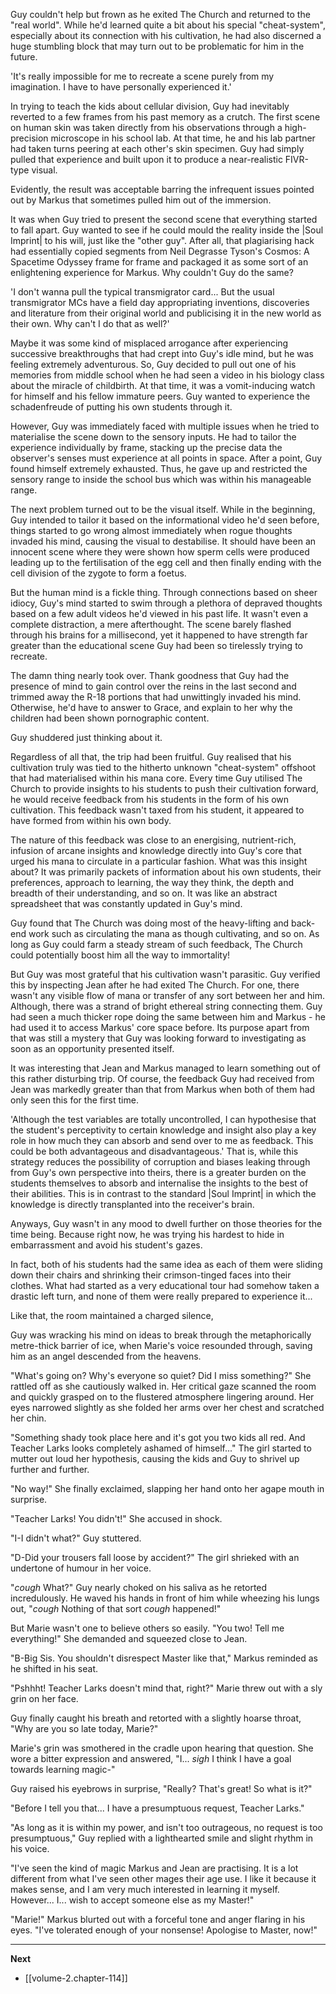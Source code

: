 
Guy couldn't help but frown as he exited The Church and returned to the "real world". While he'd learned quite a bit about his special "cheat-system", especially about its connection with his cultivation, he had also discerned a huge stumbling block that may turn out to be problematic for him in the future.

'It's really impossible for me to recreate a scene purely from my imagination. I have to have personally experienced it.'

In trying to teach the kids about cellular division, Guy had inevitably reverted to a few frames from his past memory as a crutch. The first scene on human skin was taken directly from his observations through a high-precision microscope in his school lab. At that time, he and his lab partner had taken turns peering at each other's skin specimen. Guy had simply pulled that experience and built upon it to produce a near-realistic FIVR-type visual.

Evidently, the result was acceptable barring the infrequent issues pointed out by Markus that sometimes pulled him out of the immersion.

It was when Guy tried to present the second scene that everything started to fall apart. Guy wanted to see if he could mould the reality inside the |Soul Imprint| to his will, just like the "other guy". After all, that plagiarising hack had essentially copied segments from Neil Degrasse Tyson's Cosmos: A Spacetime Odyssey frame for frame and packaged it as some sort of an enlightening experience for Markus. Why couldn't Guy do the same?

'I don't wanna pull the typical transmigrator card... But the usual transmigrator MCs have a field day appropriating inventions, discoveries and literature from their original world and publicising it in the new world as their own. Why can't I do that as well?'

Maybe it was some kind of misplaced arrogance after experiencing successive breakthroughs that had crept into Guy's idle mind, but he was feeling extremely adventurous. So, Guy decided to pull out one of his memories from middle school when he had seen a video in his biology class about the miracle of childbirth. At that time, it was a vomit-inducing watch for himself and his fellow immature peers. Guy wanted to experience the schadenfreude of putting his own students through it.

However, Guy was immediately faced with multiple issues when he tried to materialise the scene down to the sensory inputs. He had to tailor the experience individually by frame, stacking up the precise data the observer's senses must experience at all points in space. After a point, Guy found himself extremely exhausted. Thus, he gave up and restricted the sensory range to inside the school bus which was within his manageable range.

The next problem turned out to be the visual itself. While in the beginning, Guy intended to tailor it based on the informational video he'd seen before, things started to go wrong almost immediately when rogue thoughts invaded his mind, causing the visual to destabilise. It should have been an innocent scene where they were shown how sperm cells were produced leading up to the fertilisation of the egg cell and then finally ending with the cell division of the zygote to form a foetus.

But the human mind is a fickle thing. Through connections based on sheer idiocy, Guy's mind started to swim through a plethora of depraved thoughts based on a few adult videos he'd viewed in his past life. It wasn't even a complete distraction, a mere afterthought. The scene barely flashed through his brains for a millisecond, yet it happened to have strength far greater than the educational scene Guy had been so tirelessly trying to recreate.

The damn thing nearly took over. Thank goodness that Guy had the presence of mind to gain control over the reins in the last second and trimmed away the R-18 portions that had unwittingly invaded his mind. Otherwise, he'd have to answer to Grace, and explain to her why the children had been shown pornographic content.

Guy shuddered just thinking about it.

Regardless of all that, the trip had been fruitful. Guy realised that his cultivation truly was tied to the hitherto unknown "cheat-system" offshoot that had materialised within his mana core. Every time Guy utilised The Church to provide insights to his students to push their cultivation forward, he would receive feedback from his students in the form of his own cultivation. This feedback wasn't taxed from his student, it appeared to have formed from within his own body.

The nature of this feedback was close to an energising, nutrient-rich, infusion of arcane insights and knowledge directly into Guy's core that urged his mana to circulate in a particular fashion. What was this insight about? It was primarily packets of information about his own students, their preferences, approach to learning, the way they think, the depth and breadth of their understanding, and so on. It was like an abstract spreadsheet that was constantly updated in Guy's mind.

Guy found that The Church was doing most of the heavy-lifting and back-end work such as circulating the mana as though cultivating, and so on. As long as Guy could farm a steady stream of such feedback, The Church could potentially boost him all the way to immortality!

But Guy was most grateful that his cultivation wasn't parasitic. Guy verified this by inspecting Jean after he had exited The Church. For one, there wasn't any visible flow of mana or transfer of any sort between her and him. Although, there was a strand of bright ethereal string connecting them. Guy had seen a much thicker rope doing the same between him and Markus - he had used it to access Markus' core space before. Its purpose apart from that was still a mystery that Guy was looking forward to investigating as soon as an opportunity presented itself.

It was interesting that Jean and Markus managed to learn something out of this rather disturbing trip. Of course, the feedback Guy had received from Jean was markedly greater than that from Markus when both of them had only seen this for the first time.

'Although the test variables are totally uncontrolled, I can hypothesise that the student's perceptivity to certain knowledge and insight also play a key role in how much they can absorb and send over to me as feedback. This could be both advantageous and disadvantageous.' That is, while this strategy reduces the possibility of corruption and biases leaking through from Guy's own perspective into theirs, there is a greater burden on the students themselves to absorb and internalise the insights to the best of their abilities. This is in contrast to the standard |Soul Imprint| in which the knowledge is directly transplanted into the receiver's brain.

Anyways, Guy wasn't in any mood to dwell further on those theories for the time being. Because right now, he was trying his hardest to hide in embarrassment and avoid his student's gazes.

In fact, both of his students had the same idea as each of them were sliding down their chairs and shrinking their crimson-tinged faces into their clothes. What had started as a very educational tour had somehow taken a drastic left turn, and none of them were really prepared to experience it...

Like that, the room maintained a charged silence,

Guy was wracking his mind on ideas to break through the metaphorically metre-thick barrier of ice, when Marie's voice resounded through, saving him as an angel descended from the heavens.

"What's going on? Why's everyone so quiet? Did I miss something?" She rattled off as she cautiously walked in. Her critical gaze scanned the room and quickly grasped on to the flustered atmosphere lingering around. Her eyes narrowed slightly as she folded her arms over her chest and scratched her chin.

"Something shady took place here and it's got you two kids all red. And Teacher Larks looks completely ashamed of himself..." The girl started to mutter out loud her hypothesis, causing the kids and Guy to shrivel up further and further.

"No way!" She finally exclaimed, slapping her hand onto her agape mouth in surprise.

"Teacher Larks! You didn't!" She accused in shock.

"I-I didn't what?" Guy stuttered.

"D-Did your trousers fall loose by accident?" The girl shrieked with an undertone of humour in her voice.

"*cough* What?" Guy nearly choked on his saliva as he retorted incredulously. He waved his hands in front of him while wheezing his lungs out, "*cough* Nothing of that sort *cough* happened!"

But Marie wasn't one to believe others so easily. "You two! Tell me everything!" She demanded and squeezed close to Jean.

"B-Big Sis. You shouldn't disrespect Master like that," Markus reminded as he shifted in his seat.

"Pshhht! Teacher Larks doesn't mind that, right?" Marie threw out with a sly grin on her face.

Guy finally caught his breath and retorted with a slightly hoarse throat, "Why are you so late today, Marie?"

Marie's grin was smothered in the cradle upon hearing that question. She wore a bitter expression and answered, "I... *sigh* I think I have a goal towards learning magic-"

Guy raised his eyebrows in surprise, "Really? That's great! So what is it?"

"Before I tell you that... I have a presumptuous request, Teacher Larks."

"As long as it is within my power, and isn't too outrageous, no request is too presumptuous," Guy replied with a lighthearted smile and slight rhythm in his voice.

"I've seen the kind of magic Markus and Jean are practising. It is a lot different from what I've seen other mages their age use. I like it because it makes sense, and I am very much interested in learning it myself. However... I... wish to accept someone else as my Master!"

"Marie!" Markus blurted out with a forceful tone and anger flaring in his eyes. "I've tolerated enough of your nonsense! Apologise to Master, now!"

____

**Next**
* [[volume-2.chapter-114]]
